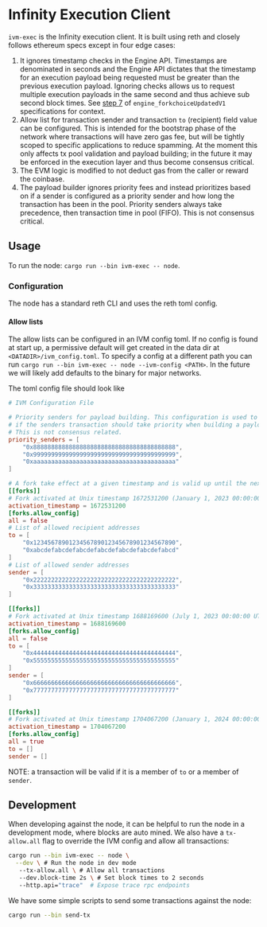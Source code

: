 # Infinity Execution Client

`ivm-exec` is the Infinity execution client. It is built using reth and closely follows ethereum specs except in four edge cases:

1) It ignores timestamp checks in the Engine API. Timestamps are denominated in seconds and the Engine API dictates that the timestamp for an execution payload being requested must be greater than the previous execution payload. Ignoring checks allows us to request multiple execution payloads in the same second and thus achieve sub second block times. See [step 7](https://github.com/ethereum/execution-apis/blob/main/src/engine/paris.md#specification-1) of `engine_forkchoiceUpdatedV1` specifications for context.
2) Allow list for transaction sender and transaction `to` (recipient) field value can be configured. This is intended for the bootstrap phase of the network where transactions will have zero gas fee, but will be tightly scoped to specific applications to reduce spamming. At the moment this only affects tx pool validation and payload building; in the future it may be enforced in the execution layer and thus become consensus critical. 
3) The EVM logic is modified to not deduct gas from the caller or reward the coinbase.
4) The payload builder ignores priority fees and instead prioritizes based on if a sender is configured as a priority sender and how long the transaction has been in the pool. Priority senders always take precedence, then transaction time in pool (FIFO). This is not consensus critical.

## Usage

To run the node: `cargo run --bin ivm-exec -- node`.

### Configuration

The node has a standard reth CLI and uses the reth toml config.

#### Allow lists

The allow lists can be configured in an IVM config toml. If no config is found at start up, a permissive default will get created in the data dir at `<DATADIR>/ivm_config.toml`. To specify a config at a different path you can run `cargo run --bin ivm-exec -- node --ivm-config <PATH>`. In the future we will likely add defaults to the binary for major networks.

The toml config file should look like 

```toml
# IVM Configuration File

# Priority senders for payload building. This configuration is used to determine
# if the senders transaction should take priority when building a payload.
# This is not consensus related.
priority_senders = [
    "0x8888888888888888888888888888888888888888",
    "0x9999999999999999999999999999999999999999",
    "0xaaaaaaaaaaaaaaaaaaaaaaaaaaaaaaaaaaaaaaaa"
]

# A fork take effect at a given timestamp and is valid up until the next fork.
[[forks]]
# Fork activated at Unix timestamp 1672531200 (January 1, 2023 00:00:00 UTC)
activation_timestamp = 1672531200
[forks.allow_config]
all = false
# List of allowed recipient addresses
to = [
    "0x1234567890123456789012345678901234567890",
    "0xabcdefabcdefabcdefabcdefabcdefabcdefabcd"
]
# List of allowed sender addresses
sender = [
    "0x2222222222222222222222222222222222222222",
    "0x3333333333333333333333333333333333333333"
]

[[forks]]
# Fork activated at Unix timestamp 1688169600 (July 1, 2023 00:00:00 UTC)
activation_timestamp = 1688169600
[forks.allow_config]
all = false
to = [
    "0x4444444444444444444444444444444444444444",
    "0x5555555555555555555555555555555555555555"
]
sender = [
    "0x6666666666666666666666666666666666666666",
    "0x7777777777777777777777777777777777777777"
]

[[forks]]
# Fork activated at Unix timestamp 1704067200 (January 1, 2024 00:00:00 UTC)
activation_timestamp = 1704067200
[forks.allow_config]
all = true
to = []
sender = []
```

NOTE: a transaction will be valid if it is a member of `to` or a member of `sender`.

## Development

When developing against the node, it can be helpful to run the node in a development mode, where blocks are auto mined. We also have a `tx-allow.all` flag to override the IVM config and allow all transactions: 

```sh
cargo run --bin ivm-exec -- node \
  --dev \ # Run the node in dev mode
   --tx-allow.all \ # Allow all transactions
   --dev.block-time 2s \ # Set block times to 2 seconds
   --http.api="trace"  # Expose trace rpc endpoints
```

We have some simple scripts to send some transactions against the node:

```sh
cargo run --bin send-tx
```
